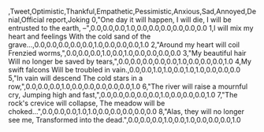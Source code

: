 ,Tweet,Optimistic,Thankful,Empathetic,Pessimistic,Anxious,Sad,Annoyed,Denial,Official report,Joking
0,"One day it will happen, I will die, I will be entrusted to the earth, –",0.0,0.0,0.0,1.0,0.0,0.0,0.0,0.0,0.0,0.0
1,I will mix my heart and feelings With the cold sand of the grave...,0.0,0.0,0.0,0.0,0.0,1.0,0.0,0.0,0.0,1.0
2,"Around my heart will coil Frenzied worms,",0.0,0.0,0.0,1.0,0.0,1.0,0.0,0.0,0.0,0.0
3,"My beautiful hair Will no longer be saved by tears,",0.0,0.0,0.0,0.0,0.0,1.0,0.0,0.0,0.0,1.0
4,My swift falcons Will be troubled in vain.,0.0,0.0,1.0,1.0,0.0,1.0,1.0,0.0,0.0,0.0
5,"In vain will descend The cold stars in a row,",0.0,0.0,0.0,1.0,0.0,0.0,0.0,0.0,0.0,1.0
6,"The river will raise a mournful cry, Jumping high and fast,",0.0,0.0,0.0,0.0,0.0,1.0,0.0,0.0,0.0,1.0
7,"The rock's crevice will collapse, The meadow will be choked...",0.0,0.0,0.0,1.0,1.0,0.0,0.0,0.0,0.0,0.0
8,"Alas, they will no longer see me, Transformed into the dead.",0.0,0.0,0.0,1.0,0.0,1.0,0.0,0.0,0.0,1.0
